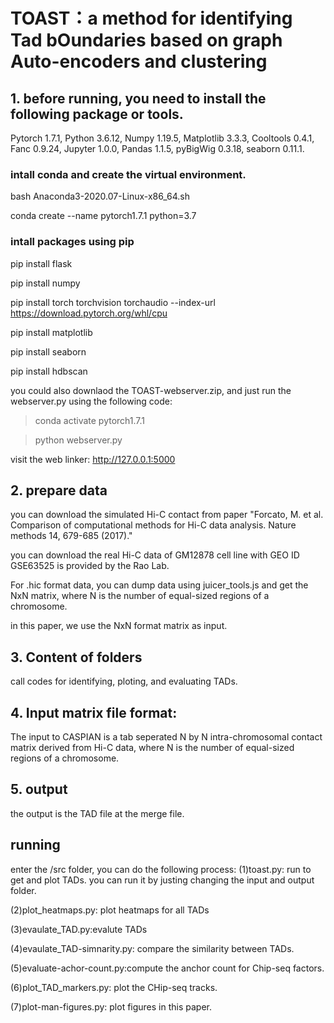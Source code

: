 # TOAST：a method for identifying Tad bOundaries based on graph Auto-encoders and clustering
## 1. before running, you need to install the following package or tools.
Pytorch 1.7.1, Python 3.6.12, Numpy 1.19.5, Matplotlib 3.3.3, Cooltools 0.4.1, Fanc 0.9.24, Jupyter 1.0.0, Pandas 1.1.5, pyBigWig 0.3.18, seaborn 0.11.1.

### intall conda and create the virtual environment.
bash Anaconda3-2020.07-Linux-x86_64.sh

conda create --name pytorch1.7.1 python=3.7

### intall packages using pip
pip install flask

pip install numpy

pip install torch torchvision torchaudio --index-url https://download.pytorch.org/whl/cpu

pip install matplotlib

pip install seaborn

pip install hdbscan

you could also downlaod the TOAST-webserver.zip, and just run the webserver.py using the following code:

>conda activate pytorch1.7.1

>python webserver.py

visit the web linker:  http://127.0.0.1:5000


## 2. prepare data
you can download the simulated Hi-C contact from paper "Forcato, M. et al. Comparison of computational methods for Hi-C data analysis. Nature methods 14, 679-685 (2017)."

you can download the real Hi-C data of GM12878 cell line with GEO ID GSE63525 is provided by the Rao Lab.

For .hic format data, you can dump data using juicer_tools.js and get the NxN matrix, where N is the number of equal-sized regions of a chromosome.

in this paper, we use the NxN format matrix as input.

## 3. Content of folders
call codes for identifying, ploting, and evaluating TADs.


## 4. Input matrix file format:
The input to CASPIAN is a tab seperated N by N intra-chromosomal contact matrix derived from Hi-C data, where N is the number of equal-sized regions of a chromosome.

## 5. output 
the output is the TAD file at the merge file.
## running
enter the /src folder, you can do the following process:
(1)toast.py: run to get and plot TADs. you can run it by justing changing the input and output folder.

(2)plot_heatmaps.py: plot heatmaps for all TADs

(3)evaulate_TAD.py:evalute TADs

(4)evaulate_TAD-simnarity.py: compare the similarity between TADs.

(5)evaluate-achor-count.py:compute the anchor count for Chip-seq factors.

(6)plot_TAD_markers.py: plot the CHip-seq tracks.

(7)plot-man-figures.py: plot figures in this paper.

